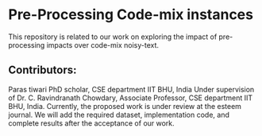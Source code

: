 # Pre-Processing Code-mix instances

This repository is related to our work on exploring the impact of pre-processing impacts over code-mix noisy-text.
## Contributors:
Paras tiwari PhD scholar, CSE department IIT BHU, India
Under supervision of Dr. C. Ravindranath Chowdary, Associate Professor, CSE department IIT BHU, India.
Currently, the proposed work is under review at the esteem journal. We will add the required dataset, implementation code, and complete results after the acceptance of our work.
